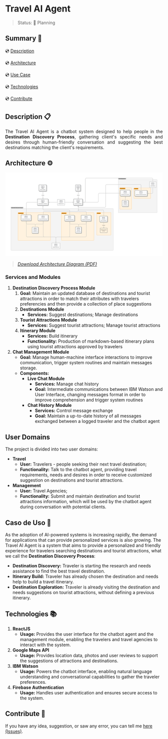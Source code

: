 # Travel AI Agent

> Status: :pencil: Planning

## Summary :bookmark_tabs:

:cd: [Description](#descrição-clipboard) 

:cd: [Architecture](#funcionalidade-gear)    

:cd: [Use Case](#use-case-office) 

:cd: [Technologies](#outras-tecnologias-books)

:cd: [Contribute](#contribuir-gift) 


## Description :clipboard:

<p style="text-align:justify">
The Travel AI Agent is a chatbot system designed to help people in the <b>Destination Discovery Process</b>, gathering client's specific needs and desires through human-friendly conversation and suggesting the best destinations matching the client's requirements.
</p>

## Architecture :gear:

![Architecture Diagram][architecture-jpg]

> *[Download Architecture Diagram (PDF)][architecture-pdf]*

### Services and Modules

1. **Destination Discovery Process Module**
    1. **Goal:** Maintain an updated database of destinations and tourist attractions in order to match their attributes with travelers preferencies and then provide a collection of place suggestions
    2. **Destinations Module**
        - **Services:** Suggest destinations; Manage destinations
    3. **Tourist Attractions Module**
        - **Services:** Suggest tourist attractions; Manage tourist attractions
    4. **Itinerary Module**
        - **Services:** Build itinerary
        - **Functionality:** Production of markdown-based itinerary plans using tourist attractions approved by travelers
2. **Chat Management Module**
    - **Goal:** Manage human-machine interface interactions to improve communication, trigger system routines and maintain messages storage.
    - **Components:**
        - **Live Chat Module**
            - **Services:** Manage chat history
            - **Goal:** Intermediate communications between IBM Watson and User Interface, changing messages format in order to improve comprehension and trigger system routines
        - **Chat History** **Module**
            - **Services:** Control message exchange
            - **Goal:** Maintain a up-to-date history of all messages exchanged between a logged traveler and the chatbot agent

## User Domains

The project is divided into two user domains:

- **Travel**
    - **User:** Travelers - people seeking their next travel destination;
    - **Functionality:** Talk to the chatbot agent, providing travel requirements, needs and desires in order to receive customized suggestion on destinations and tourist attractions.
- **Management**
    - **User:** Travel Agencies;
    - **Functionality:** Submit and maintain destination and tourist attractions information, which will be used by the chatbot agent during conversation with potential clients.

## Caso de Uso :office:

As the adoption of AI-powered systems is increasing rapidly, the demand for applications that can provide personalized services is also growing. The Travel AI Agent is a system that aims to provide a personalized and friendly experience for travelers searching destinations and tourist attractions, what we call the **Destination Discovery Process**:
-  **Destination Discovery:** Traveler is starting the research and needs assistance to find the best travel destination.
- **Itinerary Build:** Traveler has already chosen the destination and needs help to build a travel itinerary.
- **Destination Exploration:** Traveler is already visiting the destination and needs suggestions on tourist attractions, without defining a previous itinerary.

## Technologies :books:

1. **ReactJS**
    - **Usage:** Provides the user interface for the chatbot agent and the management module, enabling the travelers and travel agencies to interact with the system.
1. **Google Maps API**
    - **Usage:** Provides location data, photos and user reviews to support the suggestions of attractions and destinations.
2. **IBM Watson**
    - **Usage:** Powers the chatbot interface, enabling natural language understanding and conversational capabilities to gather the traveler preferences.
3. **Firebase Authentication**
    - **Usage:** Handles user authentication and ensures secure access to the system.

## Contribute :gift:

If you have any idea, suggestion, or saw any error, you can tell me [here (Issues)][issues].

<!---Links utilizados no documento-->

[architecture-jpg]: https://github.com/GustavoHerreroNunes/travel-ai-agent/blob/main/readme-assets/architecture.jpg

[architecture-pdf]: https://github.com/GustavoHerreroNunes/travel-ai-agent/blob/main/readme-assets/architecture.pdf

[issues]: https://github.com/GustavoHerreroNunes/travel-ai-agent/issues